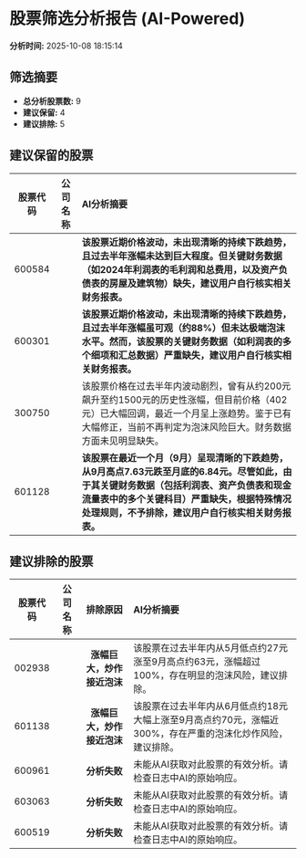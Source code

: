# 股票筛选分析报告 (AI-Powered)

**分析时间:** 2025-10-08 18:15:14

## 筛选摘要

- **总分析股票数:** 9
- **建议保留:** 4
- **建议排除:** 5

## 建议保留的股票

| 股票代码 | 公司名称 | AI分析摘要 |
|:---:|:---:|:---|
| 600584 |  | **该股票近期价格波动，未出现清晰的持续下跌趋势，且过去半年涨幅未达到巨大程度。但关键财务数据（如2024年利润表的毛利润和总费用，以及资产负债表的房屋及建筑物）缺失，建议用户自行核实相关财务报表。** |
| 600301 |  | **该股票近期价格波动，未出现清晰的持续下跌趋势，且过去半年涨幅虽可观（约88%）但未达极端泡沫水平。然而，该股票的关键财务数据（如利润表的多个细项和汇总数据）严重缺失，建议用户自行核实相关财务报表。** |
| 300750 |  | 该股票价格在过去半年内波动剧烈，曾有从约200元飙升至约1500元的历史性涨幅，但目前价格（402元）已大幅回调，最近一个月呈上涨趋势。鉴于已有大幅修正，当前不再判定为泡沫风险巨大。财务数据方面未见明显缺失。 |
| 601128 |  | **该股票在最近一个月（9月）呈现清晰的下跌趋势，从9月高点7.63元跌至月底的6.84元。尽管如此，由于其关键财务数据（包括利润表、资产负债表和现金流量表中的多个关键科目）严重缺失，根据特殊情况处理规则，不予排除，建议用户自行核实相关财务报表。** |

## 建议排除的股票

| 股票代码 | 公司名称 | 排除原因 | AI分析摘要 |
|:---:|:---:|:---:|:---|
| 002938 |  | **涨幅巨大，炒作接近泡沫** | 该股票在过去半年内从5月低点约27元涨至9月高点约63元，涨幅超过100%，存在明显的泡沫风险，建议排除。 |
| 601138 |  | **涨幅巨大，炒作接近泡沫** | 该股票在过去半年内从6月低点约18元大幅上涨至9月高点约70元，涨幅近300%，存在严重的泡沫化炒作风险，建议排除。 |
| 600961 |  | **分析失败** | 未能从AI获取对此股票的有效分析。请检查日志中AI的原始响应。 |
| 603063 |  | **分析失败** | 未能从AI获取对此股票的有效分析。请检查日志中AI的原始响应。 |
| 600519 |  | **分析失败** | 未能从AI获取对此股票的有效分析。请检查日志中AI的原始响应。 |
